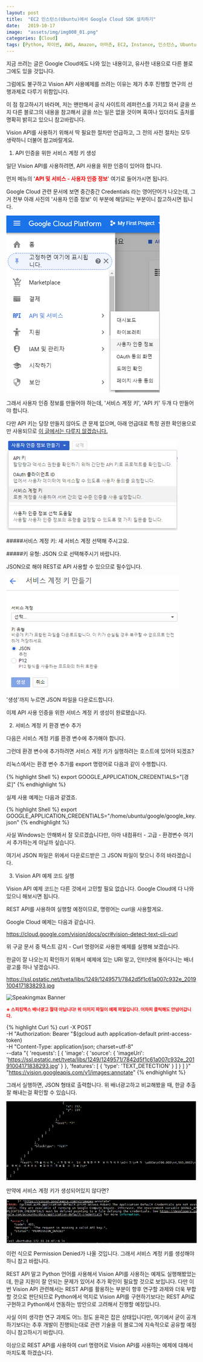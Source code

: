 ```yaml
---
layout: post
title:  "EC2 인스턴스(Ubuntu)에서 Google Cloud SDK 설치하기"
date:   2019-10-17
image:  "assets/img/img008_01.png"
categories: [Cloud]
tags: [Python, 파이썬, AWS, Amazon, 아마존, EC2, Instance, 인스턴스, Ubuntu, 우분투, Google, Cloud, SDK, 구글, 클라우드]
---
```


 
지금 쓰려는 글은 Google Cloud에도 나와 있는 내용이고, 유사한 내용으로 다른 블로그에도 있을 것입니다.

그럼에도 불구하고 Vision API 사용예제를 쓰려는 이유는 제가 추후 진행할 연구의 선행과제로 다루기 위함입니다.

 

이 점 참고하시기 바라며, 저는 왠만해서 공식 사이트의 레퍼런스를 가지고 와서 글을 쓰지 다른 블로그의 내용을 참고해서 글을 쓰는 일은 없을 것이며 혹여나 있더라도 출처를 명확히 밝히고 있으니 참고바랍니다.

 

Vision API를 사용하기 위해서 딱 필요한 절차만 언급하고, 그 전의 사전 절차는 모두 생략하니 더불어 참고바랄게요.

 

1. API 인증을 위한 서비스 계정 키 생성

일단 Vision API를 사용하려면, API 사용을 위한 인증이 있어야 합니다.

먼저 메뉴의 '<font color=#F00><b>API 및 서비스 - 사용자 인증 정보</b></font>' 여기로 들어가시면 됩니다.

 

Google Cloud 관련 문서에 보면 중간중간 Credentials 라는 영어단어가 나오는데, 그거 전부 아래 사진의 '사용자 인증 정보' 이 부분에 해당되는 부분이니 참고하시면 됩니다.

![Credential Menu](/assets/img/img009_01.png)
 
 

그래서 사용자 인증 정보를 만들어야 하는데, '서비스 계정 키', 'API 키' 두개 다 만들어야 합니다.

다만 API 키는 당장 만들지 않아도 큰 문제 없으며, 아래 언급대로 특정 권한 확인용으로만 사용되므로 <u>이 글에서는 다루지 않겠습니다.</u>

![Create Info](/assets/img/img009_02.png)


 

#####서비스 계정 키: 새 서비스 계정 선택해 주시고요.

#####키 유형: JSON 으로 선택해주시기 바랍니다.

 

JSON으로 해야 REST로 API 사용할 수 있으므로 필수입니다.

![Create Service Accout](/assets/img/img009_03.png)

 


'생성'까지 누르면 JSON 파일을 다운로드합니다.

이제 API 사용 인증을 위한 서비스 계정 키 생성이 완료됐습니다.

 

 

2. 서비스 계정 키 환경 변수 추가

다음은 서비스 계정 키를 환경 변수에 추가해야 합니다.

그런데 환경 변수에 추가하려면 서비스 계정 키가 실행하려는 호스트에 있어야 되겠죠?

 

리눅스에서는 환경 변수 추가를 export 명령어로 다음과 같이 수행합니다.

{% highlight Shell %}
export GOOGLE_APPLICATION_CREDENTIALS="[경로]"
{% endhighlight %}

실제 사용 예제는 다음과 같겠죠.

{% highlight Shell %}
export GOOGLE_APPLICATION_CREDENTIALS="/home/ubuntu/google/google_key.json"
{% endhighlight %}

사실 Windows는 안해봐서 잘 모르겠습니다만, 아마 내컴퓨터 - 고급 - 환경변수 여기서 추가하는게 아닐까 싶습니다.

 

여기서 JSON 파일은 위에서 다운로드받은 그 JSON 파일이 맞으니 주의 바라겠습니다.

 

 

3. Vision API 예제 코드 실행

Vision API 예제 코드는 다른 것에서 고민할 필요 없습니다. Google Cloud에 다 나와 있으니 해보시면 됩니다.

REST API를 사용하여 실행할 예정이므로, 명령어는 curl을 사용할게요.

Google Cloud 예제는 다음과 같습니다.

 

<https://cloud.google.com/vision/docs/ocr#vision-detect-text-cli-curl>

 
위 구글 문서 중 텍스트 감지 - Curl 명령어로 사용한 예제를 실행해 보겠습니다.

한글이 잘 나오는지 확인하기 위해서 예제에 있는 URI 말고, 인터넷에 돌아다니는 배너광고를 하나 넣겠습니다.

 

<https://ssl.pstatic.net/tveta/libs/1249/1249571/7842d5f1c61a007c932e_20191004171838293.jpg>

![Speakingmax Banner](/assets/img/img009_04.png)

<small><b><font color=#F00>※ 스피킹맥스 배너광고 절대 아닙니다! 위 이미지 파일이 예제 파일입니다. 어차피 클릭해도 안넘어갑니다.</font></b></small>

 

 
{% highlight Curl %}
curl -X POST \
     -H "Authorization: Bearer "$(gcloud auth application-default print-access-token) \
     -H "Content-Type: application/json; charset=utf-8" \
     --data "{
      'requests': [
        {
          'image': {
            'source': {
              'imageUri': 'https://ssl.pstatic.net/tveta/libs/1249/1249571/7842d5f1c61a007c932e_20191004171838293.jpg'
            }
          },
          'features': [
            {
              'type': 'TEXT_DETECTION'
            }
          ]
        }
      ]
    }" "https://vision.googleapis.com/v1/images:annotate"
{% endhighlight %}


그래서 실행하면, JSON 형태로 출력합니다. 위 배너광고하고 비교해봤을 때, 한글 추출 잘 해내는걸 확인할 수 있습니다.

![Contains Hangul Result](/assets/img/img009_05.png)

만약에 서비스 계정 키가 생성되어있지 않다면?

 
![Permission Failed](/assets/img/img009_06.png)


이런 식으로 Permission Denied가 나올 것입니다. 그래서 서비스 계정 키를 생성해야 하니 참고 바랍니다.

 

 

REST API 말고 Python 언어를 사용해서 Vision API를 사용하는 예제도 실행해봤었는데, 한글 지원이 잘 안되는 문제가 있어서 추가 확인이 필요할 것으로 보입니다. 다만 이번 Vision API 관련해서는 REST API를 활용하는 부분이 향후 연구할 과제와 더욱 부합할 것으로 판단되므로 Python에서 억지로 Vision API를 구현하기보다는 REST API로 구현하고 Python에서 연동하는 방안으로 고려해서 진행할 예정입니다.

 

사실 이미 생각한 연구 과제도 어느 정도 윤곽은 잡은 상태입니다만, 여기에서 굳이 공개하기보다는 추후 개발이 진행되는대로 관련 기술을 이 블로그에 지속적으로 공유할 예정이니 참고하시기 바랍니다.

 

 

이상으로 REST API를 사용하여 curl 명령어로 Vision API를 사용하는 예제에 대해서 마치도록 하겠습니다.